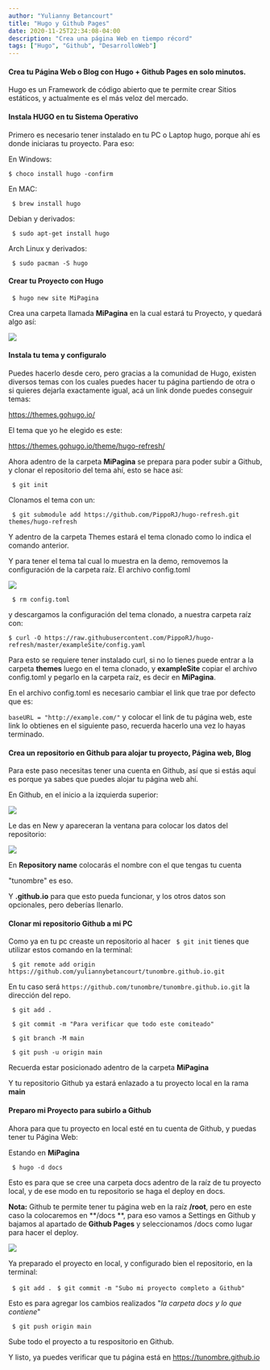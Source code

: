 ```yaml
---
author: "Yulianny Betancourt"
title: "Hugo y Github Pages"
date: 2020-11-25T22:34:08-04:00
description: "Crea una página Web en tiempo récord"
tags: ["Hugo", "Github", "DesarrolloWeb"]
---
```




#### **Crea tu Página Web o Blog con Hugo + Github Pages en solo minutos.**

Hugo es un Framework de código abierto que te permite crear Sitios estáticos, y actualmente es el más veloz del mercado.

####  **Instala HUGO en tu Sistema Operativo**

Primero es necesario tener instalado en tu PC o Laptop hugo, porque ahí es donde iniciaras tu proyecto. Para eso:

En Windows:

`$ choco install hugo -confirm`

En MAC:

` $ brew install hugo`

Debian y derivados:

` $ sudo apt-get install hugo`

Arch Linux y derivados:

` $ sudo pacman -S hugo`

#### **Crear tu Proyecto con Hugo**

` $ hugo new site MiPagina`

Crea una carpeta llamada **MiPagina** en la cual estará tu Proyecto, y quedará algo así:

![](https://i.imgur.com/d29YHm1.png)

#### **Instala tu tema y configuralo**

Puedes hacerlo desde cero, pero gracias a la comunidad de Hugo, existen diversos temas con los cuales puedes hacer tu página partiendo de otra o si quieres dejarla exactamente igual, acá un link donde puedes conseguir temas:

https://themes.gohugo.io/

El tema que yo he elegido es este:

https://themes.gohugo.io/theme/hugo-refresh/

Ahora adentro de la carpeta **MiPagina** se prepara para poder subir a Github, y clonar el repositorio del tema ahí, esto se hace así:

` $ git init`

Clonamos el tema con un:

` $ git submodule add https://github.com/PippoRJ/hugo-refresh.git themes/hugo-refresh`

Y adentro de la carpeta Themes estará el tema clonado como lo indica el comando anterior.

Y para tener el tema tal cual lo muestra en la demo, removemos la configuración de la carpeta raíz. El archivo config.toml

![](https://i.imgur.com/cyNpVzg.png)

` $ rm config.toml`

y descargamos la configuración del tema clonado, a nuestra carpeta raíz con:

`$ curl -O https://raw.githubusercontent.com/PippoRJ/hugo-refresh/master/exampleSite/config.yaml`

Para esto se requiere tener instalado curl, si no lo tienes puede entrar a la carpeta **themes** luego en el tema clonado, y **exampleSite** copiar el archivo config.toml y pegarlo en la carpeta raíz, es decir en **MiPagina**.

En el archivo config.toml es necesario cambiar el link que trae por defecto que es:

`baseURL = "http://example.com/"` y colocar el link de tu página web, este link lo obtienes en el siguiente paso, recuerda hacerlo una vez lo hayas terminado.


#### **Crea un repositorio en Github para alojar tu proyecto, Página web, Blog**

Para este paso necesitas tener una cuenta en Github, así que si estás aquí es porque ya sabes que puedes alojar tu página web ahí.

En Github, en el inicio a la izquierda superior:

![](https://i.imgur.com/STX32zR.png)

Le das en New y apareceran la ventana para colocar los datos del repositorio:

![](https://i.imgur.com/g832nty.png)

En **Repository name** colocarás el nombre con el que tengas tu cuenta

"tunombre" es eso.

Y **.github.io** para que esto pueda funcionar, y los otros datos son opcionales, pero deberías llenarlo.

#### **Clonar mi repositorio Github a mi PC**

Como ya en tu pc creaste un repositorio al hacer ` $ git init` tienes que utilizar estos comando en la terminal:

` $ git remote add origin https://github.com/yuliannybetancourt/tunombre.github.io.git`

En tu caso será `https://github.com/tunombre/tunombre.github.io.git` la dirección del repo.

` $ git add .`

` $ git commit -m "Para verificar que todo este comiteado"`

` $ git branch -M main`

` $ git push -u origin main`

Recuerda estar posicionado adentro de la carpeta **MiPagina**

Y tu repositorio Github ya estará enlazado a tu proyecto local en la rama **main**

#### **Preparo mi Proyecto para subirlo a Github**

Ahora para que tu proyecto en local esté en tu cuenta de Github, y puedas tener tu Página Web:

Estando en **MiPagina**

` $ hugo -d docs`

Esto es para que se cree una carpeta docs adentro de la raíz de tu proyecto local, y de ese modo en tu repositorio se haga el deploy en docs.

**Nota:**  Github te permite tener tu página web en la raíz **/root**, pero en este caso la colocaremos en **/docs **, para eso vamos a Settings en Github y bajamos al apartado de **Github Pages** y seleccionamos /docs como lugar para hacer el deploy.

![](https://i.imgur.com/39IsUmd.png)

Ya preparado el proyecto en local, y configurado bien el repositorio, en la terminal:

` $ git add .`
` $ git commit -m "Subo mi proyecto completo a Github"`

Esto es para agregar los cambios realizados "*la carpeta docs y lo que contiene*"

` $ git push origin main`

Sube todo el proyecto a tu respositorio en Github.

Y listo, ya puedes verificar que tu página está en https://tunombre.github.io
